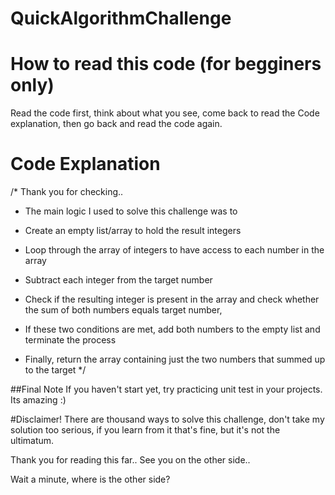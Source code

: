 # QuickAlgorithmChallenge

# How to read this code (for begginers only)
Read the code first, think about what you see, come back to read the Code explanation, then go back and read the code again.

# Code Explanation

/* Thank you for checking..
 * The main logic I used to solve this challenge was to
 
 * Create an empty list/array to hold the result integers
 * Loop through the array of integers to have access to each number in the array
 * Subtract each integer from the target number
 * Check if the resulting integer is present in the array and check whether the sum of both numbers equals target number,
 * If these two conditions are met, add both numbers to the empty list and terminate the process
 * Finally, return the array containing just the two numbers that summed up to the target
 */
 
 ##Final Note
 If you haven't start yet, try practicing unit test in your projects. Its amazing :)
 
 #Disclaimer!
 There are thousand ways to solve this challenge, don't take my solution too serious,
 if you learn from it that's fine, but it's not the ultimatum.
 
 Thank you for reading this far..
 See you on the other side..
 
 Wait a minute, where is the other side?
